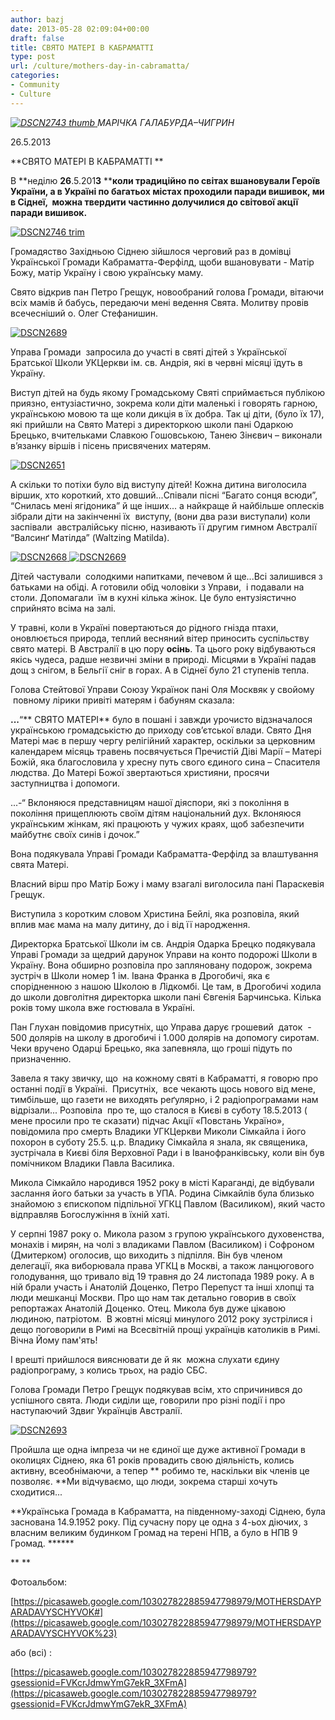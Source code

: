```yaml
---
author: bazj
date: 2013-05-28 02:09:04+00:00
draft: false
title: СВЯТО МАТЕРІ В КАБРАМАТТІ
type: post
url: /culture/mothers-day-in-cabramatta/
categories:
- Community
- Culture
---
```


_[![DSCN2743 thumb](http://www.ozeukes.com/wp-content/uploads/2013/05/DSCN2743-thumb.jpg)
](http://www.ozeukes.com/wp-content/uploads/2013/05/DSCN2743-thumb.jpg)МAРІЧКA ГAЛAБУРДA–ЧИГРИН_

26.5.2013


**СВЯТО МАТЕРІ В КАБРАМАТТІ **


В **неділю ****26****.5.201****3**** ****коли традиційно по світах вшановували Героїв України, а в Україні по багатьох містах проходили паради вишивок, ми в Сіднеї,  можна твердити частинно долучилися до світової акції паради вишивок.**

[![DSCN2746 trim](http://www.ozeukes.com/wp-content/uploads/2013/05/DSCN2746-trim.jpg)
](http://www.ozeukes.com/wp-content/uploads/2013/05/DSCN2746-trim.jpg)

Громадяство Західньою Сіднею зійшлося черговий раз в домівці Української Громади Кабраматта-Ферфілд, щоби вшановувати - Матір Божу, матір Україну i свою українську маму.

Свято відкрив пан Петро Грещук, новообраний голова Громади, вітаючи всіх мамів й бабусь, передаючи мені ведення Свята. Молитву провів всечесніший о. Олег Стефанишин.

[![DSCN2689](http://www.ozeukes.com/wp-content/uploads/2013/05/DSCN2689.jpg)
](http://www.ozeukes.com/wp-content/uploads/2013/05/DSCN2689.jpg)

Управа Громади  запросила до участі в святі дітей з Української Братської Школи УКЦеркви ім. св. Aндрія, які в червні місяці їдуть в Україну.

Виступ дітей на будь якому Громадському Cвяті сприймається публікою приязно, ентузіастично, зокрема коли діти маленькі і говорять гарною, українською мовою та ще коли дикція в їх добра. Так ці діти, (було їх 17), які прийшли на Cвято Матері з директоркою школи пані Одаркою Брецько, вчительками Cлавкою Гошовською, Танею Зінєвич – виконали в’язанку віршів і пісень присвячених матерям.

[![DSCN2651](http://www.ozeukes.com/wp-content/uploads/2013/05/DSCN2651.jpg)
](http://www.ozeukes.com/wp-content/uploads/2013/05/DSCN2651.jpg)

A скільки то потіхи було від виступу дітей! Кожна дитина виголосила віршик, хто короткий, хто довший...Cпівали пісні “Багато сонця всюди”, “Cнилась мені ягідоника” й ще інших... а найкраще й найбільше оплесків зібрали діти на закінченні їх  виступу, (вони два рази виступали) коли заспівали  австралійську пісню, називають її другим гимном Австралії “Валсинґ Матілда” (Waltzing Matilda).

[![DSCN2668](http://www.ozeukes.com/wp-content/uploads/2013/05/DSCN2668.jpg)
](http://www.ozeukes.com/wp-content/uploads/2013/05/DSCN2668.jpg)[![DSCN2669](http://www.ozeukes.com/wp-content/uploads/2013/05/DSCN2669.jpg)
](http://www.ozeukes.com/wp-content/uploads/2013/05/DSCN2669.jpg)

Дітей частували  солодкими напитками, печевом й ще...Всі залишився з батьками на обіді. А готовили обід чоловіки з Управи,  і подавали на столи. Допомагали  їм в кухні кілька жінок. Це було ентузіястично сприйнято всіма на залі.

У травні, коли в Україні повертаються до рідного гнізда птахи, оновлюється природа, теплий весняний вітер приносить суспільству свято матері. В Австралії в цю пору **осінь**. Та цього року відбуваються якісь чудеса, радше незвичні зміни в природі. Місцями в Україні падав дощ з снігом, в Бельгії сніг в горах. А в Сіднеї було 21 ступенів тепла.

Голова Cтейтової Управи Cоюзу Українок пані Оля Москвяк у свойому  повному лірики привіті матерям і бабуням сказала:

**...**“** СВЯТО МАТЕРІ** було в пошані і завжди урочисто відзначалося українською громадськістю до приходу сов’єтської влади. Свято Дня Матері має в першу чергу релігійний характер, оскільки за церковним календарем місяць травень посвячується Пречистій Діві Марії – Матері Божій, яка благословила у хресну путь свого єдиного сина – Спасителя людства. До Матері Божої звертаються християни, просячи заступництва і допомоги.

...-“ Вклоняюся представницям нашої діяспори, які з покоління в покоління прищеплюють своїм дітям національний дух. Вклоняюся українським жінкам, які працюють у чужих краях, щоб забезпечити майбутнє своїх синів і дочок.”

Вона подякувала Управі Громади Кабраматта-Ферфілд за влаштування свята Матері.

Власний вірш про Матір Божу і маму взагалі виголосила пані Параскевія Грещук.

Виступила з коротким словом Христина Бейлі, яка розповіла, який вплив має мама на малу дитину, до і від її народження.

Директорка Братської Школи ім св. Андрія Одарка Брецко подякувала Управі Громади за щедрий дарунок Управи на конто подорожі Школи в Україну. Вона обширно розповіла про запляновану подорож, зокрема зустріч в Школи номер 1 ім. Івана Франка в Дрогобичі, яка є спорідненною з нашою Школою в Лідкомбі. Це там, в Дрогобичі ходила  до школи довголітня директорка школи пані Євгенія Барчинська. Кілька років тому школа вже гостювала в Україні.

Пан Глухан повідомив присутніх, що Управа дарує грошевий  даток  - 500 долярів на школу в дрогобичі і 1.000 долярів на допомогу сиротам. Чеки вручено Одарці Брецько, яка запевняла, що гроші підуть по призначенню.

Завела я таку звичку, що  на кожному святі в Кабраматті, я говорю про останні події в Україні.  Присутніх,  все чекають щось нового від мене, тимбільше, що газети не виходять реґулярно, і 2 радіопрограмами нам відрізали... Розповіла  про те, що сталося в Києві в суботу 18.5.2013 ( мене просили про те сказати) підчас Акції «Повстань Україно», повідомила про смерть Владики УГКЦеркви Миколи Сімкайла і його похорон в суботу 25.5. ц.р. Владику Сімкайла я знала, як священика, зустрічала в Києві біля Верховної Ради і в Іванофранківську, коли він був помічником Владики Павла Василика.

Микола Сімкайло народився 1952 року в місті Караганді, де відбували заслання його батьки за участь в УПА. Родина Сімкайлів була близько знайомою з єпископом підпільної УГКЦ Павлом (Василиком), який часто відправляв Богослужіння в їхній хаті.

У серпні 1987 року о. Микола разом з групою українського духовенства, монахів і мирян, на чолі з владиками Павлом (Василиком) і Софроном (Дмитерком) оголосив, що виходить з підпілля. Він був членом делегації, яка виборювала права УГКЦ в Москві, а також ланцюгового голодування, що тривало від 19 травня до 24 листопада 1989 року. А в ній брали участь і Анатолій Доценко, Петро Перепуст та інші хлопці та люди мешканці Москви. Про що нам так детально говорив в своїх репортажах Анатолій Доценко. Отец. Микола був дуже цікавою людиною, патріотом.  В жовтні місяці минулого 2012 року зустрілися і дещо поговорили в Римі на Всесвітній прощі українців католиків в Римі. Вічна Йому пам'ять!

І врешті прийшлося вияснювати де й як  можна слухати єдину радіопрограму, з колись трьох, на радіо СБС.

Голова Громади Петро Грещук подякував всім, хто спричинився до успішного свята. Люди сиділи ще, говорили про різні події і про наступаючий Здвиг Українців Австралії.

[![DSCN2693](http://www.ozeukes.com/wp-content/uploads/2013/05/DSCN2693.jpg)
](http://www.ozeukes.com/wp-content/uploads/2013/05/DSCN2693.jpg)

Пройшла ще одна імпреза чи не єдиної ще дуже активної Громади в околицях Сіднею, яка 61 років провадить свою діяльність, колись активну, всеобнімаючи, а тепер ** робимо те, наскільки вік членів це позволяє. **Ми відчуваємо, що люди, зокрема старші хочуть сходитися...

**Українська Громада в Кабраматта, на південному-заході Сіднею, була заснована 14.9.1952 року. Під сучасну пору це одна з 4-ьох діючих, з власним великим будинком Громад на терені НПВ, а було в НПВ 9 Громад. ******

** **

Фотоальбом:

[https://picasaweb.google.com/103027822885947798979/MOTHERSDAYPARADAVYSCHYVOK#](https://picasaweb.google.com/103027822885947798979/MOTHERSDAYPARADAVYSCHYVOK%23)

або (всі) :

[https://picasaweb.google.com/103027822885947798979?gsessionid=FVKcrJdmwYmG7ekR_3XFmA](https://picasaweb.google.com/103027822885947798979?gsessionid=FVKcrJdmwYmG7ekR_3XFmA)
